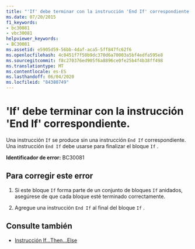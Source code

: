 ```yaml
---
title: "'If' debe terminar con la instrucción 'End If' correspondiente."
ms.date: 07/20/2015
f1_keywords:
- bc30081
- vbc30081
helpviewer_keywords:
- BC30081
ms.assetid: e5905d59-56bb-4daf-aca5-5ff847fc62f6
ms.openlocfilehash: 4c0451f7f50b9dc370d6a70003a5bf4edfa595e8
ms.sourcegitcommit: f8c270376ed905f6a8896ce0fe25b4f4b38ff498
ms.translationtype: MT
ms.contentlocale: es-ES
ms.lasthandoff: 06/04/2020
ms.locfileid: "84380749"
---
```

# <a name="if-must-end-with-a-matching-end-if"></a>'If' debe terminar con la instrucción 'End If' correspondiente.
Una instrucción `If` se produce sin una instrucción `End If` correspondiente. Una instrucción `End If` debe usarse para finalizar el bloque `If` .  
  
 **Identificador de error:** BC30081  
  
## <a name="to-correct-this-error"></a>Para corregir este error  
  
1. Si este bloque `If` forma parte de un conjunto de bloques `If` anidados, asegúrese de que cada bloque esté terminado correctamente.  
  
2. Agregue una instrucción `End If` al final del bloque `If` .  
  
## <a name="see-also"></a>Consulte también

- [Instrucción If...Then...Else](../language-reference/statements/if-then-else-statement.md)
